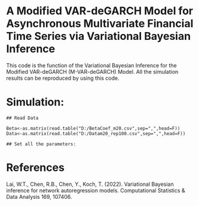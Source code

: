 # A Modified VAR-deGARCH Model for Asynchronous Multivariate Financial Time Series via Variational Bayesian Inference
This code is the function of the Variational Bayesian Inference for the Modified VAR-deGARCH (M-VAR-deGARCH) Model.
All the simulation results can be reproduced by using this code.

# Simulation:
```
## Read Data

Beta<-as.matrix(read.table("D:/BetaCoef_m20.csv",sep=",",head=F))
Data<-as.matrix(read.table("D:/Datam20_rep100.csv",sep=",",head=F))

## Set all the parameters:
```
# References
Lai, W.T., Chen, R.B., Chen, Y., Koch, T. (2022). Variational Bayesian inference for network autoregression models. Computational Statistics & Data Analysis 169, 107406.
